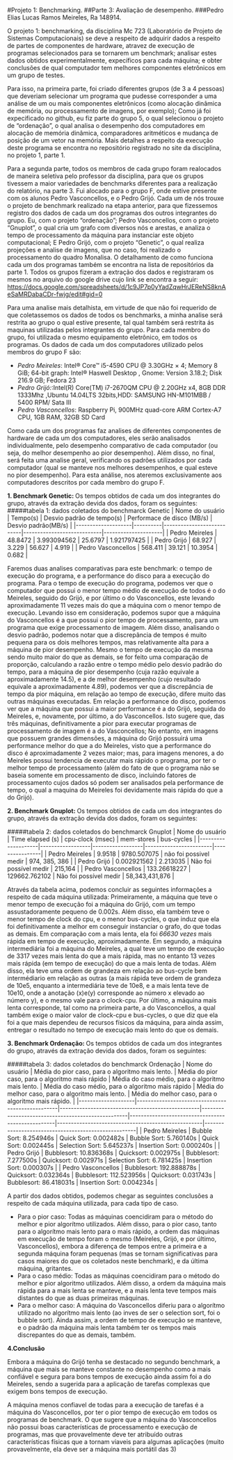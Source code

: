 #Projeto 1: Benchmarking.
##Parte 3: Avaliação de desempenho.
###Pedro Elias Lucas Ramos Meireles, Ra 148914.

O projeto 1: benchmarking, da disciplina Mc 723 (Laboratório de Projeto de Sistemas Computacionais) se deve a respeito de adquirir dados a respeito de partes de componentes de hardware, atravez de execução de programas selecionados para se tornarem um benchmark; analisar estes dados obtidos experimentalmente, expecíficos para cada máquina; e obter conclusões de qual computador tem melhores componentes eletrônicos em um grupo de testes. 

Para isso, na primeira parte, foi criado diferentes grupos (de 3 a 4 pessoas) que deveriam selecionar um programa que pudesse corresponder a uma análise de um ou mais componentes eletrônicos (como alocação dinâmica de memória, ou processamento de imagens, por exemplo); Como já foi expecificado no github, eu fiz parte do grupo 5, o qual selecionou o projeto de “ordenação”, o qual analisa o desempenho dos computadores em alocação de memória dinâmica, comparadores aritméticos e mudança de posição de um vetor na memória. Mais detalhes a respeito da execução deste programa se encontra no repositório registrado no site da disciplina, no projeto 1, parte 1.

Para a segunda parte, todos os membros de cada grupo foram realocados de maneira seletiva pelo professor da disciplina, para que os grupos tivessem a maior variedades de benchmarks diferentes para a realização do relatório, na parte 3. Fui alocado para o grupo F, onde estive presente com os alunos Pedro Vasconcellos, e o Pedro Grijó. Cada um de nós trouxe o projeto de benchmark realizado na etapa anterior, para que fizessemos registro dos dados de cada um dos programas dos outros integrantes do grupo. Eu, com o projeto “ordenação”; Pedro Vasconcellos, com o projeto “Gnuplot”, o qual cria um grafo com diversos nós e arestas, e analiza o tempo de processamento da máquina para instanciar este objeto computacional; E Pedro Grijó, com o projeto “Genetic”, o qual realiza projeções e analise de imagens, que no caso, foi realizado o processamento do quadro Monalisa. O detalhamento de como funciona cada um dos programas também se encontra na lista de repositórios  da parte 1. 
Todos os grupos fizeram a extração dos dados e registraram os mesmos no arquivo do google drive cujo link se encontra a seguir: <https://docs.google.com/spreadsheets/d/1c9JP7p0yYadZqwHrJEReNS8knAeSaMRDabaCDr-fwjg/edit#gid=0>

Para uma analise mais detalhista, em virtude de que não foi requerido de que coletassemos os dados de todos os benchmarks, a minha analise será restrita ao grupo o qual estive presente, tal qual também será restrita ás maquinas utilizadas pelos integrantes do grupo.  Para cada membro do grupo, foi utilizada o mesmo equipamento eletrônico, em todos os programas. Os dados de cada um dos computadores utilizado pelos membros do grupo F são:
<ul>
<li> <em>Pedro Meireles</em>: Intel® Core™ i5-4590 CPU @ 3.30GHz × 4;  Memory 8 GiB;  64-bit graph: Intel® Haswell Desktop , Gnome: Version 3.18.2; Disk 216.9 GB; Fedora 23 </li>
<li> <em>Pedro Grijó:</em>:Intel(R) Core(TM) i7-2670QM CPU @ 2.20GHz x4, 8GB DDR 1333Mhz ,Ubuntu 14.04LTS 32bits,HDD: SAMSUNG HN-M101MBB / 5400 RPM/ Sata III</li>
<li> <em>Pedro Vasconcellos</em>: Raspberry Pi, 900MHz quad-core ARM Cortex-A7 CPU, 1GB RAM, 32GB SD Card</li>
</ul>
Como cada um dos programas faz analises de diferentes componentes de hardware de cada um dos computadores, eles serão analisados individualmente, pelo desempenho comparativo de cada computador (ou seja, do melhor desempenho ao pior desempenho). Além disso, no final, será feita uma analise geral, verificando os padrões utilizados por cada computador (qual se manteve nos melhores desempenhos, e qual esteve no pior desempenho). Para esta análise, nos ateremos exclusivamente aos computadores descritos por cada membro do grupo F. 

<strong> 1. Benchmark Genetic: </strong>
Os tempos obtidos de cada um dos integrantes do grupo, através da extração devida dos dados, foram os seguintes:
#####tabela 1: dados coletados do benchmarck Genetic
| Nome do usuário    | Tempo(s) | Desvio padrão de tempo(s) | Performace de disco (MB/s) | Desvio padrão(MB/s) |
|--------------------|----------|---------------------------|----------------------------|---------------------|
| Pedro Meireles     | 48.8472  | 3.993094562               | 25.6797                    | 1.921797425         |
| Pedro Grijó        | 68.927   | 3.229                     | 56.627                     | 4.919               |
| Pedro Vasconcellos | 568.411  | 39.121                    | 10.3954                    | 0.682               |

Faremos duas analises comparativas para este benchmark: o tempo de execução do programa, e a performance do disco para a execução do programa.
Para o tempo de execução do programa, podemos ver que o computador que possui o menor tempo médio de execução de todos é o do Meireles, seguido do Grijó, e por último o do Vasconcellos, este levando aproximadamente 11 vezes mais do que a máquina com o menor tempo de execução. Levando isso em consideração, podemos supor que a máquina do Vasconcellos é a que possui o pior tempo de processamento, para um programa que exige processamento de imagem. Além disso, analisando o desvio padrão, podemos notar que a discrepância de tempos é muito pequena para os dois melhores tempos, mas relativamente alta para a máquina de pior desempenho. Mesmo o tempo de execução da mesma sendo muito maior do que as demais, se for feito uma comparação de proporção, calculando a razão entre o tempo médio pelo desvio padrão do tempo, para a máquina de pior desempenho (cuja razão equivale a aproximadamente 14.5), e a de melhor desempenho (cujo resultado equivale a aproximadamente 4.89), podemos ver que a discrepância de tempo da pior máquina, em relação ao tempo de execução, difere muito das outras máquinas executadas. 
Em relação a performance do disco, podemos ver que a máquina que possui a maior performance é a do Grijó, seguida do Meireles, e, novamente, por último, a do Vasconcellos. Isto sugere que, das três máquinas, definitivamente a pior para executar programas de processamento de imagem é a do Vasconcellos; No entanto, em imagens que possuem grandes dimensões, a máquina do Grijó possuirá uma performance melhor do que a do Meireles, visto que a performance do disco é aproximadamente 2 vezes maior; mas, para imagens menores, a do Meireles possui tendencia de executar mais rápido o programa, por ter o melhor tempo de processamento (além do fato de que o programa não se baseia somente em processamento de disco, incluindo fatores de processamento cujos dados só podem ser analisados pela performance de tempo, o qual a maquina do Meireles foi devidamente mais rápida do que a do Grijó).

<strong> 2. Benchmark Gnuplot: </strong>
Os tempos obtidos de cada um dos integrantes do grupo, através da extração devida dos dados, foram os seguintes:

#####tabela 2: dados coletados do benchmarck Gnuplot
| Nome do usuário    | Time elapsed (s) | cpu-clock (msec) | mem-stores             | bus-cycles     |
|--------------------|------------------|------------------|------------------------|----------------|
| Pedro Meireles     | 9.9518           | 9780.507075      | não foi possivel medir | 974, 385, 386    |
| Pedro Grijó        | 0.002921562      | 2.213035         | Não foi possível medir | 215,164        |
| Pedro Vasconcellos | 133.26618227     | 129662.762102    | Não foi possível medir | 58,343,431,876 |

Através da tabela acima, podemos concluir as seguintes informações a respeito de cada máquina utilizada:
Primeiramente, a máquina que teve o menor tempo de execução foi a máquina do Grijó, com um tempo assustadoramente pequeno de 0.002s. Além disso, ela também teve o menor tempo de clock do cpu, e o menor bus-cycles, o que induz que ela foi definitivamente a melhor em conseguir instanciar o grafo, do que todas as demais. Em comparação com a mais lenta, ela foi <em>66630 vezes</em> mais rápida em tempo de execução, aproximadamente.
Em segundo, a máquina intermediária foi a máquina do Meireles, a qual teve um tempo de execução de 3317 vezes mais lenta do que a mais rápida, mas no entanto 13 vezes mais rápida (em tempo de execução) do que a mais lenta de todas. Além disso, ela teve uma ordem de grandeza em relação ao bus-cycle bem intermédiario em relação as outras (a mais rápida teve ordem de grandeza de 10e5, enquanto a intermediária teve de 10e8, e a mais lenta teve de 10e10, onde a anotação (x)e(y) corresponde ao número x elevado ao número y), e o mesmo vale para o clock-cpu.
Por último, a máquina mais lenta corresponde, tal como na primeira parte, a do Vasconcellos, a qual também exige o maior valor de clock-cpu e bus-cycles, o que diz que ela foi a que mais dependeu de recursos físicos da máquina, para ainda assim, entregar o resultado no tempo de execução mais lento do que os demais. 


<strong> 3. Benchmark Ordenação: </strong>
Os tempos obtidos de cada um dos integrantes do grupo, através da extração devida dos dados, foram os seguintes:

#####tabela 3: dados coletados do benchmarck Ordenação
| Nome do usuário    | Média do pior caso, para o algoritmo mais lento. | Média do pior caso, para o algoritmo mais rápido | Média do caso médio, para o algoritmo mais lento. | Média do caso médio, para o algoritmo mais rápido | Média do melhor caso, para o algoritmo mais lento. | Média do melhor caso, para o algoritmo mais rápido. |
|--------------------|--------------------------------------------------|--------------------------------------------------|---------------------------------------------------|---------------------------------------------------|----------------------------------------------------|-----------------------------------------------------|
| Pedro Meireles     | Bubble Sort: 8.254946s                           | Quick Sort: 0.002482s                            | Bubble Sort: 5.760140s                            | Quick Sort: 0.002445s                             | Selection Sort: 5.645237s                          | Insertion Sort: 0.000240s                           |
| Pedro Grijó        | Bubblesort: 10.836368s                           | Quicksort: 0.002975s                             | Bubblesort: 7.277500s                             | Quicksort: 0.002971s                              | Selection Sort: 6.781425s                          | Insertion Sort: 0.000307s                           |
| Pedro Vasconcellos | Bubblesort: 192.888878s                          | Quicksort: 0.032364s                             | Bubblesort: 112.523956s                           | Quicksort: 0.031743s                              | Bubblesort: 86.418031s                             | Insertion Sort: 0.004234s                           |

A partir dos dados obtidos, podemos chegar as seguintes conclusões a respeito de cada máquina utilizada, para cada tipo de caso. 
* Para o pior caso: Todas as máquinas coencidiram para o método do melhor e pior algorítmo utilizados. Além disso, para o pior caso, tanto para o algorítmo mais lento para o mais rápido, a ordem das máquinas em execução de tempo foram o mesmo (Meireles, Grijó, e por último, Vasconcellos), embora a diferença de tempos entre a primeira e a segunda máquina foram pequenas (mas se tornam significativas para casos maiores do que os coletados neste benchmark), e da última máquina, gritantes.
* Para o caso médio: Todas as máquinas coencidiram para o método do melhor e pior algoritmo utilizados. Além disso, a ordem da máquina mais rápida para a mais lenta se manteve, e a mais lenta teve tempos mais distantes do que as duas primeiras máquinas.
* Para o melhor caso: A máquina do Vasconcellos diferiu para o algorítmo utilizado no algorítmo mais lento (ao inves de ser o selection sort, foi o bubble sort). Ainda assim, a ordem de tempo de execução se manteve, e o padrão da máquina mais lenta também ter os tempos mais discrepantes do que as demais, também. 

<strong> 4.Conclusão </strong>

Embora a máquina do Grijó tenha se destacado no segundo benchmark, a máquina que mais se manteve constante no desempenho como a mais confiável e segura para bons tempos de execução ainda assim foi a do Meireles, sendo a sugerida para a aplicação de tarefas complexas que exigem bons tempos de execução. 

A máquina menos confiavel de todas para a execução de tarefas é a máquina do Vasconcellos, por ter o pior tempo de execução em todos os programas de benchmark. O que sugere que a máquina do Vasconcellos não possui boas características de processamento e execução de programas, mas que provavelmente deve ter atribuído outras características físicas que a tornam viaveis para algumas aplicações (muito provavelmente, ela deve ser a máquina mais portátil das 3)